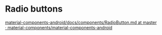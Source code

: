 # Radio buttons
[material-components-android/docs/components/RadioButton.md at master · material-components/material-components-android](https://github.com/material-components/material-components-android/blob/master/docs/components/RadioButton.md)